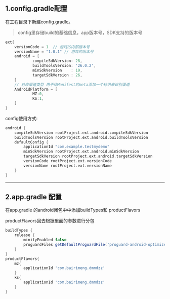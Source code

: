 1.config.gradle配置
---

在工程目录下新建config.gradle。
>config里存储build的基础信息，app版本号，SDK支持的版本号
```groovy
ext{
    versionCode = 1  // 游戏的内部版本号
    versionName = "1.0.1" // 游戏的版本号
    android = [
            compileSdkVersion: 28,
            buildToolsVersion: '26.0.2',
            minSdkVersion    : 19,
            targetSdkVersion : 26,
    ]
    // 对应渠道类型 用于给Manifest的meta添加一个标识来识别渠道
    AndroidPlatform = [
            MZ:0,
            KS:1,
    ]
}
```
config使用方式:

```groovy
android {
    compileSdkVersion rootProject.ext.android.compileSdkVersion
    buildToolsVersion rootProject.ext.android.buildToolsVersion
    defaultConfig {
        applicationId "com.example.testmydemo"
        minSdkVersion rootProject.ext.android.minSdkVersion
        targetSdkVersion rootProject.ext.android.targetSdkVersion
        versionCode rootProject.ext.versionCode
        versionName rootProject.ext.versionName
    }
}
```
----------------
2.app.gradle 配置
---
在app.gradle 的android闭包中中添加buildTypes和 productFlavors

productFlavors回去根据里面的参数进行分包
```groovy
buildTypes {
    release {
        minifyEnabled false
        proguardFiles getDefaultProguardFile('proguard-android-optimize.txt'), 'proguard-rules.pro'
    }
}
productFlavors{
    mz{
        applicationId 'com.bairimeng.dmmdzz'
    }
    ks{
        applicationId 'com.bairimeng.dmmdzz'
    }
}
```